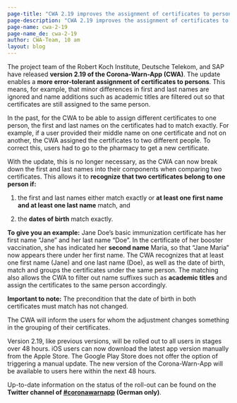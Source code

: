 ```yaml
---
page-title: "CWA 2.19 improves the assignment of certificates to persons"
page-description: "CWA 2.19 improves the assignment of certificates to persons"
page-name: cwa-2-19
page-name_de: cwa-2-19
author: CWA-Team, 10 am
layout: blog
---
```


The project team of the Robert Koch Institute, Deutsche Telekom, and SAP have released **version 2.19 of the Corona-Warn-App (CWA)**. The update enables a **more error-tolerant assignment of certificates to persons**. This means, for example, that minor differences in first and last names are ignored and name additions such as academic titles are filtered out so that certificates are still assigned to the same person.

<!-- overview -->

In the past, for the CWA to be able to assign different certificates to one person, the first and last names on the certificates had to match exactly. For example, if a user provided their middle name on one certificate and not on another, the CWA assigned the certificates to two different people. To correct this, users had to go to the pharmacy to get a new certificate.

With the update, this is no longer necessary, as the CWA can now break down the first and last names into their components when comparing two certificates. This allows it to **recognize that two certificates belong to one person if:**

1. the first and last names either match exactly or **at least one first name and at least one last name** match, and

2. the **dates of birth** match exactly. 

**To give you an example:** Jane Doe’s basic immunization certificate has her first name “Jane” and her last name “Doe”. In the certificate of her booster vaccination, she has indicated her **second name** Maria, so that “Jane Maria” now appears there under her first name. The CWA recognizes that at least one first name (Jane) and one last name (Doe), as well as the date of birth, match and groups the certificates under the same person. The matching also allows the CWA to filter out name suffixes such as **academic titles** and assign the certificates to the same person accordingly. 

**Important to note:** The precondition that the date of birth in both certificates must match has not changed. 

The CWA will inform the users for whom the adjustment changes something in the grouping of their certificates. 

Version 2.19, like previous versions, will be rolled out to all users in stages over 48 hours. iOS users can now download the latest app version manually from the Apple Store. The Google Play Store does not offer the option of triggering a manual update. The new version of the Corona-Warn-App will be available to users here within the next 48 hours. 

Up-to-date information on the status of the roll-out can be found on the **Twitter channel of [#coronawarnapp](https://twitter.com/coronawarnapp) (German only)**.

